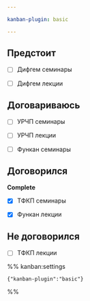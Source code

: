 ```yaml
---

kanban-plugin: basic

---
```


## Предстоит

- [ ] Дифгем семинары
- [ ] Дифгем лекции


## Договариваюсь

- [ ] УРЧП семинары
- [ ] УРЧП лекции
- [ ] Функан семинары


## Договорился

**Complete**
- [x] ТФКП семинары
- [x] Функан лекции


## Не договорился

- [ ] ТФКП лекции




%% kanban:settings
```
{"kanban-plugin":"basic"}
```
%%